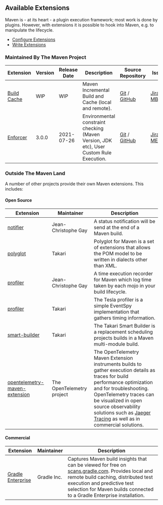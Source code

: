 ## Available Extensions

<!--
Licensed to the Apache Software Foundation (ASF) under one
or more contributor license agreements.  See the NOTICE file
distributed with this work for additional information
regarding copyright ownership.  The ASF licenses this file
to you under the Apache License, Version 2.0 (the
"License"); you may not use this file except in compliance
with the License.  You may obtain a copy of the License at

    http://www.apache.org/licenses/LICENSE-2.0

Unless required by applicable law or agreed to in writing,
software distributed under the License is distributed on an
"AS IS" BASIS, WITHOUT WARRANTIES OR CONDITIONS OF ANY
KIND, either express or implied.  See the License for the
specific language governing permissions and limitations
under the License.
-->

  Maven is - at its heart - a plugin execution framework; most work is done by plugins. However, with extensions
  it is possible to hook into Maven, e.g. to manipulate the lifecycle.
  
  * [Configure Extensions](/guides/mini/guide-using-extensions.html)
  * [Write Extensions](/examples/maven-3-lifecycle-extensions.html)
  

### Maintained By The Maven Project
  
| Extension                                      | Version | Release Date | Description                                                                             | Source Repository                                                                                                   | Issue Tracker
|------------------------------------------------|---------|--------------|-----------------------------------------------------------------------------------------|---------------------------------------------------------------------------------------------------------------------|-----------------|
|[Build Cache](./maven-build-cache-extension/)   | WIP     | WIP          | Maven Incremental Build and Cache (local and remote). | [Git](https://gitbox.apache.org/repos/asf/maven-build-cache-extension.git) / [GitHub](https://github.com/apache/maven-build-cache-extension/) | [Jira MBUILDCACHE](https://issues.apache.org/jira/browse/MBUILDCACHE)
|[Enforcer](/enforcer/maven-enforcer-extension/) | 3.0.0   | 2021-07-26   | Environmental constraint checking (Maven Version, JDK etc), User Custom Rule Execution. | [Git](https://gitbox.apache.org/repos/asf/maven-enforcer.git) / [GitHub](https://github.com/apache/maven-enforcer/) | [Jira MENFORCER](https://issues.apache.org/jira/browse/MENFORCER)

### Outside The Maven Land

A number of other projects provide their own Maven extensions. This includes:

#### Open Source

| Extension                                                 | Maintainer          | Description 
|-----------------------------------------------------------|---------------------|-----------
| [notifier](https://github.com/jcgay/maven-notifier)       | Jean-Christophe Gay | A status notification will be send at the end of a Maven build.
| [polyglot](https://github.com/takari/polyglot-maven)      | Takari              | Polyglot for Maven is a set of extensions that allows the POM model to be written in dialects other than XML. 
| [profiler](https://github.com/jcgay/maven-profiler)       | Jean-Christophe Gay | A time execution recorder for Maven which log time taken by each mojo in your build lifecycle.
| [profiler](https://github.com/takari/maven-profiler)      | Takari              | The Tesla profiler is a simple EventSpy implementation that gathers timing information.
| [smart-builder](https://github.com/takari/takari-smart-builder) | Takari        | The Takari Smart Builder is a replacement scheduling projects builds in a Maven multi-module build.
| [opentelemetry-maven-extension](https://github.com/open-telemetry/opentelemetry-java-contrib/tree/main/maven-extension)  | The OpenTelemetry project       | The OpenTelemetry Maven Extension instruments builds to gather execution details as traces for build performance optimization and for troubleshooting. <br/>OpenTelemetry traces can be visualized in open source observability solutions such as [Jaeger Tracing](https://www.jaegertracing.io) as well as in commercial solutions.


#### Commercial

| Extension                                                                | Maintainer  | Description
|--------------------------------------------------------------------------|-------------|-----------
| [Gradle Enterprise](https://docs.gradle.com/enterprise/maven-extension/) | Gradle Inc. | Captures Maven build insights that can be viewed for free on [scans.gradle.com](https://scans.gradle.com/). Provides local and remote build caching, distributed test execution and predictive test selection for Maven builds connected to a Gradle Enterprise installation.
